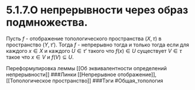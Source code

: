 # 5.1.7.О непрерывности через образ подмножества.
Пусть $f$ - отображение топологического пространства $(X,\tau)$ в пространство $(Y,\tau')$. Тогда $f$ - непрерывно тогда и только тогда если для каждого $x\in X$ и каждого $U\in\tau'$ такого что $f(x)\in U$ существует $V\in\tau$ такое что $x\in V$ и $f(V)\subseteq U$.

Переформулировка леммы [[Об эквивалентности определений непрерывности]]
###Линки [[Непрерывное отображение]], [[Топологическое пространство]]
###Тэги 
 #Общая_топология